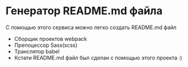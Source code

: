 # Генератор README.md файла
С помощью этого сервиса можно легко создать README.md файл

* Сборщик проектов webpack
* Препоцессор Sass(scss)
* Транслятор babel
* Кстати README.md файл был сделан с помощью этого проекта :)